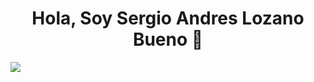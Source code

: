 <div>
<h1 align ="center"> Hola, Soy Sergio Andres Lozano Bueno 👋 </h1>
</div>
<img src="https://github.com/SergiusYT/SergiusYT/blob/main/banner.gif">
<!--
**SergiusYT/SergiusYT** is a ✨ _special_ ✨ repository because its `README.md` (this file) appears on your GitHub profile.

Here are some ideas to get you started:

- 🔭 I’m currently working on ...
- 🌱 I’m currently learning ...
- 👯 I’m looking to collaborate on ...
- 🤔 I’m looking for help with ...
- 💬 Ask me about ...
- 📫 How to reach me: ...
- 😄 Pronouns: ...
- ⚡ Fun fact: ...
-->
